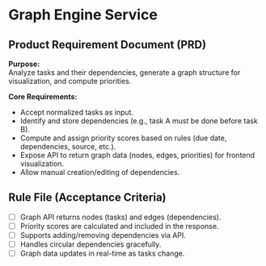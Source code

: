# Graph Engine Service

## Product Requirement Document (PRD)

**Purpose:**  
Analyze tasks and their dependencies, generate a graph structure for visualization, and compute priorities.

**Core Requirements:**  
- Accept normalized tasks as input.  
- Identify and store dependencies (e.g., task A must be done before task B).  
- Compute and assign priority scores based on rules (due date, dependencies, source, etc.).  
- Expose API to return graph data (nodes, edges, priorities) for frontend visualization.  
- Allow manual creation/editing of dependencies.

## Rule File (Acceptance Criteria)

- [ ] Graph API returns nodes (tasks) and edges (dependencies).
- [ ] Priority scores are calculated and included in the response.
- [ ] Supports adding/removing dependencies via API.
- [ ] Handles circular dependencies gracefully.
- [ ] Graph data updates in real-time as tasks change.
